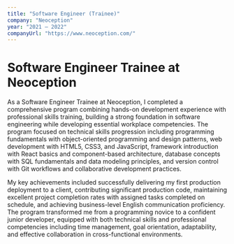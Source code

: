 ```yaml
---
title: "Software Engineer (Trainee)"
company: "Neoception"
year: "2021 — 2022"
companyUrl: "https://www.neoception.com/"
---
```


# Software Engineer Trainee at Neoception

As a Software Engineer Trainee at Neoception, I completed a comprehensive program combining hands-on development experience with professional skills training, building a strong foundation in software engineering while developing essential workplace competencies. The program focused on technical skills progression including programming fundamentals with object-oriented programming and design patterns, web development with HTML5, CSS3, and JavaScript, framework introduction with React basics and component-based architecture, database concepts with SQL fundamentals and data modeling principles, and version control with Git workflows and collaborative development practices.

My key achievements included successfully delivering my first production deployment to a client, contributing significant production code, maintaining excellent project completion rates with assigned tasks completed on schedule, and achieving business-level English communication proficiency. The program transformed me from a programming novice to a confident junior developer, equipped with both technical skills and professional competencies including time management, goal orientation, adaptability, and effective collaboration in cross-functional environments.
